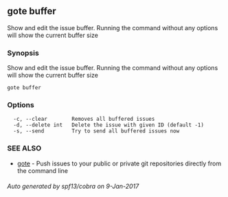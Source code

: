 ## gote buffer

Show and edit the issue buffer. Running the command without any options will show the current buffer size

### Synopsis


Show and edit the issue buffer. Running the command without any options will show the current buffer size

```
gote buffer
```

### Options

```
  -c, --clear        Removes all buffered issues
  -d, --delete int   Delete the issue with given ID (default -1)
  -s, --send         Try to send all buffered issues now
```

### SEE ALSO
* [gote](gote.md)	 - Push issues to your public or private git repositories directly from the command line

###### Auto generated by spf13/cobra on 9-Jan-2017
